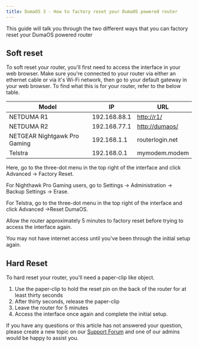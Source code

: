 ```yaml
---
title: DumaOS 3 - How to factory reset your DumaOS powered router
---
```


This guide will talk you through the two different ways that you can factory reset your DumaOS powered router

## Soft reset

To soft reset your router, you'll first need to access the interface in your web browser. Make sure you're connected to your router via either an ethernet cable or via it's Wi-Fi network, then go to your default gateway in your web browser. To find what this is for your router, refer to the below table.

| Model                        | IP           | URL                              |
| ---------------------------- | ------------ | -------------------------------- |
| NETDUMA R1                   | 192.168.88.1 | [http://r1/](http://r1/)         |
| NETDUMA R2                   | 192.168.77.1 | [http://dumaos/](http://dumaos/) |
| NETGEAR Nightgawk Pro Gaming | 192.168.1.1  | routerlogin.net                  |
| Telstra                      | 192.168.0.1  | mymodem.modem                    |

Here, go to the three-dot menu in the top right of the interface and click Advanced -> Factory Reset.

For Nighthawk Pro Gaming users, go to Settings -> Administration -> Backup Settings -> Erase.

For Telstra, go to the three-dot menu in the top right of the interface and click Advanced ->Reset DumaOS.

Allow the router approximately 5 minutes to factory reset before trying to access the interface again.

You may not have internet access until you've been through the initial setup again.

## Hard Reset

To hard reset your router, you'll need a paper-clip like object.

1. Use the paper-clip to hold the reset pin on the back of the router for at least thirty seconds
2. After thirty seconds, release the paper-clip
3. Leave the router for 5 minutes
4. Access the interface once again and complete the initial setup.

If you have any questions or this article has not answered your question, please create a new topic on our [Support Forum](http://forum.netduma.com) and one of our admins would be happy to assist you.
